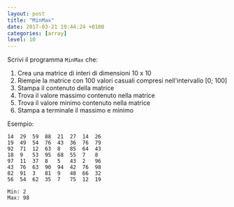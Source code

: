 ```yaml
---
layout: post
title: "MinMax"
date: 2017-03-21 19:44:24 +0100
categories: [array]
level: 10
---
```


Scrivi il programma `MinMax` che:

1. Crea una matrice di interi di dimensioni 10 x 10
2. Riempie la matrice con 100 valori casuali compresi nell'intervallo [0; 100]
3. Stampa il contenuto della matrice
4. Trova il valore massimo contenuto nella matrice
5. Trova il valore minimo contenuto nella matrice
6. Stampa a terminale il massimo e minimo

Esempio:

~~~text
14	29	59	88	21	27	14	26	
19	49	54	76	43	36	76	79	
92	71	12	63	8	85	64	43	
18	9	53	95	68	55	7	8	
97	11	37	8	5	43	2	96	
43	76	63	90	94	42	76	98	
82	91	3	81	9	48	66	32	
56	54	62	35	7	75	12	19	

Min: 2
Max: 98
~~~